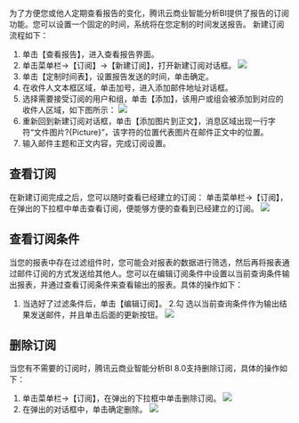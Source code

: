为了方便您或他人定期查看报告的变化，腾讯云商业智能分析BI提供了报告的订阅功能。您可以设置一个固定的时间，系统将在您定制的时间发送报告。
新建订阅流程如下：
1. 单击【查看报告】，进入查看报告界面。
2. 单击菜单栏->【订阅】->【新建订阅】，打开新建订阅对话框。
![](https://main.qcloudimg.com/raw/d19ecda0431bc9d6d7fad63715e067e9.png)
3. 单击【定制时间表】，设置报告发送的时间，单击确定。
4. 在收件人文本框区域，单击加号，进入添加邮件地址对话框。
5. 选择需要接受订阅的用户和组，单击【添加】，该用户或组会被添加到对应的收件人区域，如下图所示：
![](https://main.qcloudimg.com/raw/5768b5aeb00919ec8f185c06879f4f66.png)
6.  重新回到新建订阅对话框，单击【添加图片到正文】，消息区域出现一行字符“文件图片?{Picture}”，该字符的位置代表图片在邮件正文中的位置。
7.  输入邮件主题和正文内容，完成订阅设置。

## 查看订阅
在新建订阅完成之后，您可以随时查看已经建立的订阅：
单击菜单栏->【订阅】，在弹出的下拉框中单击查看订阅，便能够方便的查看到已经建立的订阅。
![](https://main.qcloudimg.com/raw/3c76663c8a4b9eac9f4c8184bb38a7a3.png)

## 查看订阅条件
当您的报表中存在过滤组件时，您可能会对报表的数据进行筛选，然后再将报表通过邮件订阅的方式发送给其他人。您可以在编辑订阅条件中设置以当前查询条件输出报表，并通过查看订阅条件来查看输出的报表。具体的操作如下：
1. 当选好了过滤条件后，单击【编辑订阅】。
2.勾 选以当前查询条件作为输出结果发送邮件，并且单击后面的更新按钮。
![](https://main.qcloudimg.com/raw/faa6989e5fe1cd939be53ae922c41eae.png)

## 删除订阅
当您有不需要的订阅时，腾讯云商业智能分析BI 8.0支持删除订阅，具体的操作如下：
1. 单击菜单栏->【订阅】，在弹出的下拉框中单击删除订阅。
![](https://main.qcloudimg.com/raw/92d972dcc3d1d9d8a46d9033d7000c4b.png)
2. 在弹出的对话框中，单击确定删除。
![](https://main.qcloudimg.com/raw/431057d4715dc96f03713a33e721e8ff.png)
